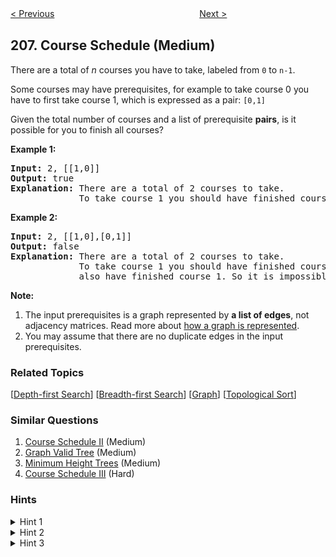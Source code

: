 <!--|This file generated by command(leetcode description); DO NOT EDIT.    |-->
<!--+----------------------------------------------------------------------+-->
<!--|@author    Openset <openset.wang@gmail.com>                           |-->
<!--|@link      https://github.com/openset                                 |-->
<!--|@home      https://github.com/openset/leetcode                        |-->
<!--+----------------------------------------------------------------------+-->

[< Previous](https://github.com/openset/leetcode/tree/master/problems/reverse-linked-list "Reverse Linked List")
　　　　　　　　　　　　　　　　
[Next >](https://github.com/openset/leetcode/tree/master/problems/implement-trie-prefix-tree "Implement Trie (Prefix Tree)")

## 207. Course Schedule (Medium)

<p>There are a total of <i>n</i> courses you have to take, labeled from <code>0</code> to <code>n-1</code>.</p>

<p>Some courses may have prerequisites, for example to take course 0 you have to first take course 1, which is expressed as a pair: <code>[0,1]</code></p>

<p>Given the total number of courses and a list of prerequisite <b>pairs</b>, is it possible for you to finish all courses?</p>

<p><strong>Example 1:</strong></p>

<pre>
<strong>Input:</strong> 2, [[1,0]] 
<strong>Output: </strong>true
<strong>Explanation:</strong>&nbsp;There are a total of 2 courses to take. 
&nbsp;            To take course 1 you should have finished course 0. So it is possible.</pre>

<p><strong>Example 2:</strong></p>

<pre>
<strong>Input:</strong> 2, [[1,0],[0,1]]
<strong>Output: </strong>false
<strong>Explanation:</strong>&nbsp;There are a total of 2 courses to take. 
&nbsp;            To take course 1 you should have finished course 0, and to take course 0 you should
&nbsp;            also have finished course 1. So it is impossible.
</pre>

<p><b>Note:</b></p>

<ol>
	<li>The input prerequisites is a graph represented by <b>a list of edges</b>, not adjacency matrices. Read more about <a href="https://www.khanacademy.org/computing/computer-science/algorithms/graph-representation/a/representing-graphs" target="_blank">how a graph is represented</a>.</li>
	<li>You may assume that there are no duplicate edges in the input prerequisites.</li>
</ol>

### Related Topics
  [[Depth-first Search](https://github.com/openset/leetcode/tree/master/tag/depth-first-search/README.md)]
  [[Breadth-first Search](https://github.com/openset/leetcode/tree/master/tag/breadth-first-search/README.md)]
  [[Graph](https://github.com/openset/leetcode/tree/master/tag/graph/README.md)]
  [[Topological Sort](https://github.com/openset/leetcode/tree/master/tag/topological-sort/README.md)]

### Similar Questions
  1. [Course Schedule II](https://github.com/openset/leetcode/tree/master/problems/course-schedule-ii) (Medium)
  1. [Graph Valid Tree](https://github.com/openset/leetcode/tree/master/problems/graph-valid-tree) (Medium)
  1. [Minimum Height Trees](https://github.com/openset/leetcode/tree/master/problems/minimum-height-trees) (Medium)
  1. [Course Schedule III](https://github.com/openset/leetcode/tree/master/problems/course-schedule-iii) (Hard)

### Hints
<details>
<summary>Hint 1</summary>
This problem is equivalent to finding if a cycle exists in a directed graph. If a cycle exists, no topological ordering exists and therefore it will be impossible to take all courses.
</details>

<details>
<summary>Hint 2</summary>
<a href="https://class.coursera.org/algo-003/lecture/52" target="_blank">Topological Sort via DFS</a> - A great video tutorial (21 minutes) on Coursera explaining the basic concepts of Topological Sort.
</details>

<details>
<summary>Hint 3</summary>
Topological sort could also be done via <a href="http://en.wikipedia.org/wiki/Topological_sorting#Algorithms" target="_blank">BFS</a>.
</details>
